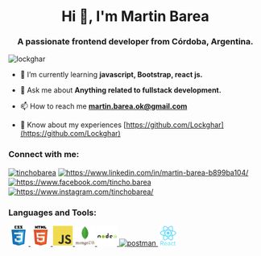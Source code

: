 <h1 align="center">Hi 👋, I'm Martin Barea</h1>
<h3 align="center">A passionate frontend developer from Córdoba, Argentina.</h3>

<p align="left"> <img src="https://komarev.com/ghpvc/?username=lockghar&label=Profile%20views&color=0e75b6&style=flat" alt="lockghar" /> </p>

- 🌱 I’m currently learning **javascript, Bootstrap, react js.**

- 💬 Ask me about **Anything related to fullstack development.**

- 📫 How to reach me **martin.barea.ok@gmail.com**

- 📄 Know about my experiences [https://github.com/Lockghar](https://github.com/Lockghar)

<h3 align="left">Connect with me:</h3>
<p align="left">
<a href="https://twitter.com/tinchobarea" target="blank"><img align="center" src="https://raw.githubusercontent.com/rahuldkjain/github-profile-readme-generator/master/src/images/icons/Social/twitter.svg" alt="tinchobarea" height="30" width="40" /></a>
<a href="https://linkedin.com/in/https://www.linkedin.com/in/martin-barea-b899ba104/" target="blank"><img align="center" src="https://raw.githubusercontent.com/rahuldkjain/github-profile-readme-generator/master/src/images/icons/Social/linked-in-alt.svg" alt="https://www.linkedin.com/in/martin-barea-b899ba104/" height="30" width="40" /></a>
<a href="https://fb.com/https://www.facebook.com/tincho.barea" target="blank"><img align="center" src="https://raw.githubusercontent.com/rahuldkjain/github-profile-readme-generator/master/src/images/icons/Social/facebook.svg" alt="https://www.facebook.com/tincho.barea" height="30" width="40" /></a>
<a href="https://instagram.com/https://www.instagram.com/tinchobarea/" target="blank"><img align="center" src="https://raw.githubusercontent.com/rahuldkjain/github-profile-readme-generator/master/src/images/icons/Social/instagram.svg" alt="https://www.instagram.com/tinchobarea/" height="30" width="40" /></a>
</p>

<h3 align="left">Languages and Tools:</h3>
<p align="left"> <a href="https://www.w3schools.com/css/" target="_blank" rel="noreferrer"> <img src="https://raw.githubusercontent.com/devicons/devicon/master/icons/css3/css3-original-wordmark.svg" alt="css3" width="40" height="40"/> </a> <a href="https://www.w3.org/html/" target="_blank" rel="noreferrer"> <img src="https://raw.githubusercontent.com/devicons/devicon/master/icons/html5/html5-original-wordmark.svg" alt="html5" width="40" height="40"/> </a> <a href="https://developer.mozilla.org/en-US/docs/Web/JavaScript" target="_blank" rel="noreferrer"> <img src="https://raw.githubusercontent.com/devicons/devicon/master/icons/javascript/javascript-original.svg" alt="javascript" width="40" height="40"/> </a> <a href="https://www.mongodb.com/" target="_blank" rel="noreferrer"> <img src="https://raw.githubusercontent.com/devicons/devicon/master/icons/mongodb/mongodb-original-wordmark.svg" alt="mongodb" width="40" height="40"/> </a> <a href="https://nodejs.org" target="_blank" rel="noreferrer"> <img src="https://raw.githubusercontent.com/devicons/devicon/master/icons/nodejs/nodejs-original-wordmark.svg" alt="nodejs" width="40" height="40"/> </a> <a href="https://postman.com" target="_blank" rel="noreferrer"> <img src="https://www.vectorlogo.zone/logos/getpostman/getpostman-icon.svg" alt="postman" width="40" height="40"/> </a> <a href="https://reactjs.org/" target="_blank" rel="noreferrer"> <img src="https://raw.githubusercontent.com/devicons/devicon/master/icons/react/react-original-wordmark.svg" alt="react" width="40" height="40"/> </a> </p>

